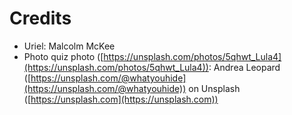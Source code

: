 # Credits

* Uriel: Malcolm McKee
* Photo quiz photo ([https://unsplash.com/photos/5qhwt_Lula4](https://unsplash.com/photos/5qhwt_Lula4)): Andrea Leopard ([https://unsplash.com/@whatyouhide](https://unsplash.com/@whatyouhide)) on Unsplash ([https://unsplash.com](https://unsplash.com))